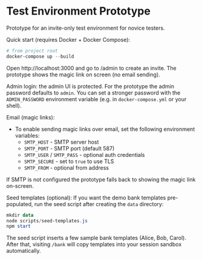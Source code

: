 # Test Environment Prototype

Prototype for an invite-only test environment for novice testers.

Quick start (requires Docker + Docker Compose):

```powershell
# from project root
docker-compose up --build
```

Open http://localhost:3000 and go to /admin to create an invite. The prototype shows the magic link on screen (no email sending).

Admin login: the admin UI is protected. For the prototype the admin password defaults to `admin`.
You can set a stronger password with the `ADMIN_PASSWORD` environment variable (e.g. in `docker-compose.yml` or your shell).

Email (magic links):
- To enable sending magic links over email, set the following environment variables:
	- `SMTP_HOST` - SMTP server host
	- `SMTP_PORT` - SMTP port (default 587)
	- `SMTP_USER` / `SMTP_PASS` - optional auth credentials
	- `SMTP_SECURE` - set to `true` to use TLS
	- `SMTP_FROM` - optional from address

If SMTP is not configured the prototype falls back to showing the magic link on-screen.

Seed templates (optional):
If you want the demo bank templates pre-populated, run the seed script after creating the `data` directory:

```powershell
mkdir data
node scripts/seed-templates.js
npm start
```

The seed script inserts a few sample bank templates (Alice, Bob, Carol). After that, visiting `/bank` will copy templates into your session sandbox automatically.
